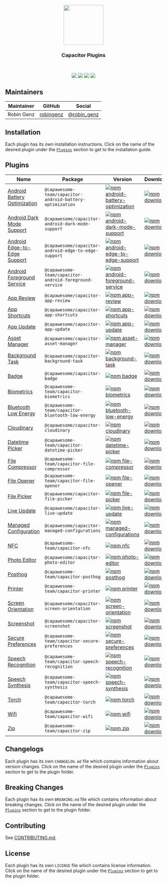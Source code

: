 <br />
<div align="center">
  <img src="https://avatars.githubusercontent.com/u/105555861" width="128" height="128" />
</div>
<h3 align="center">Capacitor Plugins</h3>
<br />
<p align="center">
  <a href="https://github.com/capawesome-team/capacitor-plugins"><img src="https://img.shields.io/maintenance/yes/2025?style=flat-square" /></a>
  <a href="https://github.com/capawesome-team/capacitor-plugins/actions/workflows/ci.yml"><img src="https://img.shields.io/github/actions/workflow/status/capawesome-team/capacitor-plugins/ci.yml?branch=main&style=flat-square" /></a>
  <a href="https://github.com/capawesome-team"><img src="https://img.shields.io/badge/part%20of-capawesome-%234f46e5?style=flat-square" /></a>
  <a href="https://turborepo.org/"><img src="https://img.shields.io/badge/maintained%20with-turborepo-%237f6ab2?style=flat-square" /></a>
</p>

## Maintainers

| Maintainer | GitHub                                    | Social                                        |
| ---------- | ----------------------------------------- | --------------------------------------------- |
| Robin Genz | [robingenz](https://github.com/robingenz) | [@robin_genz](https://twitter.com/robin_genz) |

## Installation

Each plugin has its own installation instructions.
Click on the name of the desired plugin under the [`Plugins`](#plugins) section to get to the installation guide.

## Plugins

| Name                                                                    | Package                                                   | Version                                                                                                                                                                                                                              | Downloads                                                                                                                                                                                                          |
| ----------------------------------------------------------------------- | --------------------------------------------------------- | ------------------------------------------------------------------------------------------------------------------------------------------------------------------------------------------------------------------------------------ | ------------------------------------------------------------------------------------------------------------------------------------------------------------------------------------------------------------------ |
| [Android Battery Optimization](./packages/android-battery-optimization) | `@capawesome-team/capacitor-android-battery-optimization` | [![npm android-battery-optimization](https://img.shields.io/npm/v/@capawesome-team/capacitor-android-battery-optimization?style=flat-square)](https://www.npmjs.com/package/@capawesome-team/capacitor-android-battery-optimization) | [![npm downloads](https://img.shields.io/npm/dw/@capawesome-team/capacitor-android-battery-optimization?style=flat-square)](https://www.npmjs.com/package/@capawesome-team/capacitor-android-battery-optimization) |
| [Android Dark Mode Support](./packages/android-dark-mode-support)       | `@capawesome/capacitor-android-dark-mode-support`         | [![npm android-dark-mode-support](https://img.shields.io/npm/v/@capawesome/capacitor-android-dark-mode-support?style=flat-square)](https://www.npmjs.com/package/@capawesome/capacitor-android-dark-mode-support)                    | [![npm downloads](https://img.shields.io/npm/dw/@capawesome/capacitor-android-dark-mode-support?style=flat-square)](https://www.npmjs.com/package/@capawesome/capacitor-android-dark-mode-support)                 |
| [Android Edge-to-Edge Support](./packages/android-edge-to-edge-support) | `@capawesome/capacitor-android-edge-to-edge-support`      | [![npm android-edge-to-edge-support](https://img.shields.io/npm/v/@capawesome/capacitor-android-edge-to-edge-support?style=flat-square)](https://www.npmjs.com/package/@capawesome/capacitor-android-edge-to-edge-support)           | [![npm downloads](https://img.shields.io/npm/dw/@capawesome/capacitor-android-edge-to-edge-support?style=flat-square)](https://www.npmjs.com/package/@capawesome/capacitor-android-edge-to-edge-support)           |
| [Android Foreground Service](./packages/android-foreground-service)     | `@capawesome-team/capacitor-android-foreground-service`   | [![npm android-foreground-service](https://img.shields.io/npm/v/@capawesome-team/capacitor-android-foreground-service?style=flat-square)](https://www.npmjs.com/package/@capawesome-team/capacitor-android-foreground-service)       | [![npm downloads](https://img.shields.io/npm/dw/@capawesome-team/capacitor-android-foreground-service?style=flat-square)](https://www.npmjs.com/package/@capawesome-team/capacitor-android-foreground-service)     |
| [App Review](./packages/app-review)                                     | `@capawesome/capacitor-app-review`                        | [![npm app-review](https://img.shields.io/npm/v/@capawesome/capacitor-app-review?style=flat-square)](https://www.npmjs.com/package/@capawesome/capacitor-app-review)                                                                 | [![npm downloads](https://img.shields.io/npm/dw/@capawesome/capacitor-app-review?style=flat-square)](https://www.npmjs.com/package/@capawesome/capacitor-app-review)                                               |
| [App Shortcuts](./packages/app-shortcuts)                               | `@capawesome/capacitor-app-shortcuts`                     | [![npm app-shortcuts](https://img.shields.io/npm/v/@capawesome/capacitor-app-shortcuts?style=flat-square)](https://www.npmjs.com/package/@capawesome/capacitor-app-shortcuts)                                                        | [![npm downloads](https://img.shields.io/npm/dw/@capawesome/capacitor-app-shortcuts?style=flat-square)](https://www.npmjs.com/package/@capawesome/capacitor-app-shortcuts)                                         |
| [App Update](./packages/app-update)                                     | `@capawesome/capacitor-app-update`                        | [![npm app-update](https://img.shields.io/npm/v/@capawesome/capacitor-app-update?style=flat-square)](https://www.npmjs.com/package/@capawesome/capacitor-app-update)                                                                 | [![npm downloads](https://img.shields.io/npm/dw/@capawesome/capacitor-app-update?style=flat-square)](https://www.npmjs.com/package/@capawesome/capacitor-app-update)                                               |
| [Asset Manager](./packages/asset-manager)                               | `@capawesome/capacitor-asset-manager`                     | [![npm asset-manager](https://img.shields.io/npm/v/@capawesome/capacitor-asset-manager?style=flat-square)](https://www.npmjs.com/package/@capawesome/capacitor-asset-manager)                                                        | [![npm downloads](https://img.shields.io/npm/dw/@capawesome/capacitor-asset-manager?style=flat-square)](https://www.npmjs.com/package/@capawesome/capacitor-asset-manager)                                         |
| [Background Task](./packages/background-task)                           | `@capawesome/capacitor-background-task`                   | [![npm background-task](https://img.shields.io/npm/v/@capawesome/capacitor-background-task?style=flat-square)](https://www.npmjs.com/package/@capawesome/capacitor-background-task)                                                  | [![npm downloads](https://img.shields.io/npm/dw/@capawesome/capacitor-background-task?style=flat-square)](https://www.npmjs.com/package/@capawesome/capacitor-background-task)                                     |
| [Badge](./packages/badge)                                               | `@capawesome/capacitor-badge`                             | [![npm badge](https://img.shields.io/npm/v/@capawesome/capacitor-badge?style=flat-square)](https://www.npmjs.com/package/@capawesome/capacitor-badge)                                                                                | [![npm downloads](https://img.shields.io/npm/dw/@capawesome/capacitor-badge?style=flat-square)](https://www.npmjs.com/package/@capawesome/capacitor-badge)                                                         |
| [Biometrics](./packages/biometrics)                                     | `@capawesome-team/capacitor-biometrics`                   | [![npm biometrics](https://img.shields.io/badge/npm-sponsorware-4f46e5?style=flat-square)](./packages/biometrics)                                                                                                                    | [![npm downloads](https://img.shields.io/badge/downloads-sponsorware-4f46e5?style=flat-square)](./packages/biometrics)                                                                                             |
| [Bluetooth Low Energy](./packages/bluetooth-low-energy)                 | `@capawesome-team/capacitor-bluetooth-low-energy`         | [![npm bluetooth-low-energy](https://img.shields.io/badge/npm-sponsorware-4f46e5?style=flat-square)](./packages/bluetooth-low-energy)                                                                                                | [![npm downloads](https://img.shields.io/badge/downloads-sponsorware-4f46e5?style=flat-square)](./packages/bluetooth-low-energy)                                                                                   |
| [Cloudinary](./packages/cloudinary)                                     | `@capawesome/capacitor-cloudinary`                        | [![npm cloudinary](https://img.shields.io/npm/v/@capawesome/capacitor-cloudinary?style=flat-square)](https://www.npmjs.com/package/@capawesome/capacitor-cloudinary)                                                                 | [![npm downloads](https://img.shields.io/npm/dw/@capawesome/capacitor-cloudinary?style=flat-square)](https://www.npmjs.com/package/@capawesome/capacitor-cloudinary)                                               |
| [Datetime Picker](./packages/datetime-picker)                           | `@capawesome-team/capacitor-datetime-picker`              | [![npm datetime-picker](https://img.shields.io/npm/v/@capawesome-team/capacitor-datetime-picker?style=flat-square)](https://www.npmjs.com/package/@capawesome-team/capacitor-datetime-picker)                                        | [![npm downloads](https://img.shields.io/npm/dw/@capawesome-team/capacitor-datetime-picker?style=flat-square)](https://www.npmjs.com/package/@capawesome-team/capacitor-datetime-picker)                           |
| [File Compressor](./packages/file-compressor)                           | `@capawesome-team/capacitor-file-compressor`              | [![npm file-compressor](https://img.shields.io/badge/npm-sponsorware-4f46e5?style=flat-square)](https://www.npmjs.com/package/@capawesome-team/capacitor-file-compressor)                                                            | [![npm downloads](https://img.shields.io/badge/downloads-sponsorware-4f46e5?style=flat-square)](https://www.npmjs.com/package/@capawesome-team/capacitor-file-compressor)                                          |
| [File Opener](./packages/file-opener)                                   | `@capawesome-team/capacitor-file-opener`                  | [![npm file-opener](https://img.shields.io/npm/v/@capawesome-team/capacitor-file-opener?style=flat-square)](https://www.npmjs.com/package/@capawesome-team/capacitor-file-opener)                                                    | [![npm downloads](https://img.shields.io/npm/dw/@capawesome-team/capacitor-file-opener?style=flat-square)](https://www.npmjs.com/package/@capawesome-team/capacitor-file-opener)                                   |
| [File Picker](./packages/file-picker)                                   | `@capawesome/capacitor-file-picker`                       | [![npm file-picker](https://img.shields.io/npm/v/@capawesome/capacitor-file-picker?style=flat-square)](https://www.npmjs.com/package/@capawesome/capacitor-file-picker)                                                              | [![npm downloads](https://img.shields.io/npm/dw/@capawesome/capacitor-file-picker?style=flat-square)](https://www.npmjs.com/package/@capawesome/capacitor-file-picker)                                             |
| [Live Update](./packages/live-update)                                   | `@capawesome/capacitor-live-update`                       | [![npm live-update](https://img.shields.io/npm/v/@capawesome/capacitor-live-update?style=flat-square)](https://www.npmjs.com/package/@capawesome/capacitor-live-update)                                                              | [![npm downloads](https://img.shields.io/npm/dw/@capawesome/capacitor-live-update?style=flat-square)](https://www.npmjs.com/package/@capawesome/capacitor-live-update)                                             |
| [Managed Configuration](./packages/managed-configurations)              | `@capawesome/capacitor-managed-configurations`            | [![npm managed-configurations](https://img.shields.io/npm/v/@capawesome/capacitor-managed-configurations?style=flat-square)](https://www.npmjs.com/package/@capawesome/capacitor-managed-configurations)                             | [![npm downloads](https://img.shields.io/npm/dw/@capawesome/capacitor-managed-configurations?style=flat-square)](https://www.npmjs.com/package/@capawesome/capacitor-managed-configurations)                       |
| [NFC](./packages/nfc)                                                   | `@capawesome-team/capacitor-nfc`                          | [![npm nfc](https://img.shields.io/badge/npm-sponsorware-4f46e5?style=flat-square)](./packages/nfc)                                                                                                                                  | [![npm downloads](https://img.shields.io/badge/downloads-sponsorware-4f46e5?style=flat-square)](./packages/nfc)                                                                                                    |
| [Photo Editor](./packages/photo-editor)                                 | `@capawesome/capacitor-photo-editor`                      | [![npm photo-editor](https://img.shields.io/npm/v/@capawesome/capacitor-photo-editor?style=flat-square)](https://www.npmjs.com/package/@capawesome/capacitor-photo-editor)                                                           | [![npm downloads](https://img.shields.io/npm/dw/@capawesome/capacitor-photo-editor?style=flat-square)](https://www.npmjs.com/package/@capawesome/capacitor-photo-editor)                                           |
| [Posthog](./packages/posthog)                                           | `@capawesome-team/capacitor-posthog`                      | [![npm posthog](https://img.shields.io/npm/v/@capawesome/capacitor-posthog?style=flat-square)](./packages/posthog)                                                                                                                          | [![npm downloads](https://img.shields.io/npm/dw/@capawesome/capacitor-posthog?style=flat-square)](https://www.npmjs.com/package/@capawesome/capacitor-posthog)                                                     |
| [Printer](./packages/printer)                                           | `@capawesome-team/capacitor-printer`                      | [![npm printer](https://img.shields.io/badge/npm-sponsorware-4f46e5?style=flat-square)](./packages/printer)                                                                                                                          | [![npm downloads](https://img.shields.io/badge/downloads-sponsorware-4f46e5?style=flat-square)](./packages/printer)                                                                                                |
| [Screen Orientation](./packages/screen-orientation)                     | `@capawesome/capacitor-screen-orientation`                | [![npm screen-orientation](https://img.shields.io/npm/v/@capawesome/capacitor-screen-orientation?style=flat-square)](https://www.npmjs.com/package/@capawesome/capacitor-screen-orientation)                                         | [![npm downloads](https://img.shields.io/npm/dw/@capawesome/capacitor-screen-orientation?style=flat-square)](https://www.npmjs.com/package/@capawesome/capacitor-screen-orientation)                               |
| [Screenshot](./packages/screenshot)                                     | `@capawesome/capacitor-screenshot`                        | [![npm screenshot](https://img.shields.io/npm/v/@capawesome/capacitor-screenshot?style=flat-square)](https://www.npmjs.com/package/@capawesome/capacitor-screenshot)                                                                 | [![npm downloads](https://img.shields.io/npm/dw/@capawesome/capacitor-screenshot?style=flat-square)](https://www.npmjs.com/package/@capawesome/capacitor-screenshot)                                               |
| [Secure Preferences](./packages/secure-preferences)                     | `@capawesome-team/capacitor-secure-preferences`           | [![npm secure-preferences](https://img.shields.io/badge/npm-sponsorware-4f46e5?style=flat-square)](./packages/secure-preferences)                                                                                                    | [![npm downloads](https://img.shields.io/badge/downloads-sponsorware-4f46e5?style=flat-square)](./packages/secure-preferences)                                                                                     |
| [Speech Recognition](./packages/speech-recognition)                     | `@capawesome-team/capacitor-speech-recognition`           | [![npm speech-recognition](https://img.shields.io/badge/npm-sponsorware-4f46e5?style=flat-square)](./packages/speech-recognition)                                                                                                    | [![npm downloads](https://img.shields.io/badge/downloads-sponsorware-4f46e5?style=flat-square)](./packages/speech-recognition)                                                                                     |
| [Speech Synthesis](./packages/speech-synthesis)                         | `@capawesome-team/capacitor-speech-synthesis`             | [![npm speech-synthesis](https://img.shields.io/badge/npm-sponsorware-4f46e5?style=flat-square)](./packages/speech-synthesis)                                                                                                        | [![npm downloads](https://img.shields.io/badge/downloads-sponsorware-4f46e5?style=flat-square)](./packages/speech-synthesis)                                                                                       |
| [Torch](./packages/torch)                                               | `@capawesome-team/capacitor-torch`                        | [![npm torch](https://img.shields.io/npm/v/@capawesome/capacitor-torch?style=flat-square)](./packages/torch)                                                                                                                              | [![npm downloads](https://img.shields.io/npm/dw/@capawesome/capacitor-torch?style=flat-square)](https://www.npmjs.com/package/@capawesome/capacitor-torch)                                                         |
| [Wifi](./packages/wifi)                                                 | `@capawesome-team/capacitor-wifi`                         | [![npm wifi](https://img.shields.io/badge/npm-sponsorware-4f46e5?style=flat-square)](./packages/wifi)                                                                                                                                | [![npm downloads](https://img.shields.io/badge/downloads-sponsorware-4f46e5?style=flat-square)](./packages/wifi)                                                                                                   |
| [Zip](./packages/zip)                                                   | `@capawesome-team/capacitor-zip`                          | [![npm zip](https://img.shields.io/badge/npm-sponsorware-4f46e5?style=flat-square)](./packages/zip)                                                                                                                                  | [![npm downloads](https://img.shields.io/badge/downloads-sponsorware-4f46e5?style=flat-square)](./packages/zip)                                                                                                    |

## Changelogs

Each plugin has its own `CHANGELOG.md` file which contains information about version changes.
Click on the name of the desired plugin under the [`Plugins`](#plugins) section to get to the plugin folder.

## Breaking Changes

Each plugin has its own `BREAKING.md` file which contains information about breaking changes.
Click on the name of the desired plugin under the [`Plugins`](#plugins) section to get to the plugin folder.

## Contributing

See [CONTRIBUTING.md](./CONTRIBUTING.md).

## License

Each plugin has its own `LICENSE` file which contains license information.
Click on the name of the desired plugin under the [`Plugins`](#plugins) section to get to the plugin folder.
